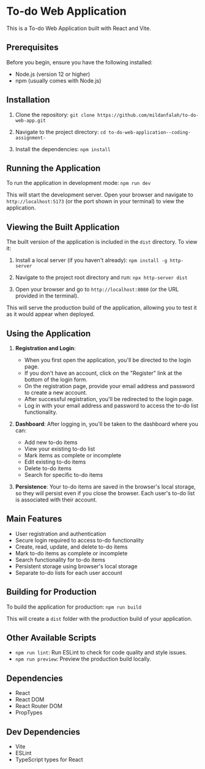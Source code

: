# To-do Web Application

This is a To-do Web Application built with React and Vite.

## Prerequisites

Before you begin, ensure you have the following installed:

- Node.js (version 12 or higher)
- npm (usually comes with Node.js)

## Installation

1. Clone the repository:
   `git clone https://github.com/mildanfalah/to-do-web-app.git`

2. Navigate to the project directory:
   `cd to-do-web-application--coding-assignment-`

3. Install the dependencies:
   `npm install`

## Running the Application

To run the application in development mode:
`npm run dev`

This will start the development server. Open your browser and navigate to `http://localhost:5173` (or the port shown in your terminal) to view the application.

## Viewing the Built Application

The built version of the application is included in the `dist` directory. To view it:

1. Install a local server (if you haven't already):
   `npm install -g http-server`

2. Navigate to the project root directory and run:
   `npx http-server dist`

3. Open your browser and go to `http://localhost:8080` (or the URL provided in the terminal).

This will serve the production build of the application, allowing you to test it as it would appear when deployed.

## Using the Application

1. **Registration and Login**:

   - When you first open the application, you'll be directed to the login page.
   - If you don't have an account, click on the "Register" link at the bottom of the login form.
   - On the registration page, provide your email address and password to create a new account.
   - After successful registration, you'll be redirected to the login page.
   - Log in with your email address and password to access the to-do list functionality.

2. **Dashboard**: After logging in, you'll be taken to the dashboard where you can:

   - Add new to-do items
   - View your existing to-do list
   - Mark items as complete or incomplete
   - Edit existing to-do items
   - Delete to-do items
   - Search for specific to-do items

3. **Persistence**: Your to-do items are saved in the browser's local storage, so they will persist even if you close the browser. Each user's to-do list is associated with their account.

## Main Features

- User registration and authentication
- Secure login required to access to-do functionality
- Create, read, update, and delete to-do items
- Mark to-do items as complete or incomplete
- Search functionality for to-do items
- Persistent storage using browser's local storage
- Separate to-do lists for each user account

## Building for Production

To build the application for production:
`npm run build`

This will create a `dist` folder with the production build of your application.

## Other Available Scripts

- `npm run lint`: Run ESLint to check for code quality and style issues.
- `npm run preview`: Preview the production build locally.

## Dependencies

- React
- React DOM
- React Router DOM
- PropTypes

## Dev Dependencies

- Vite
- ESLint
- TypeScript types for React
